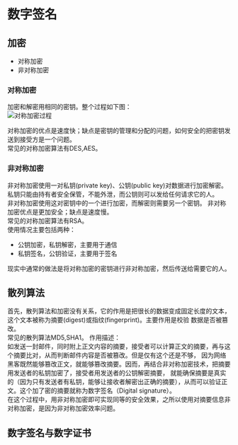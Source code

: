 # 数字签名
## 加密
* 对称加密
* 非对称加密

### 对称加密
加密和解密用相同的密钥。整个过程如下图：  
![对称加密过程](https://github.com/npvip/article/blob/master/file/image/%E5%AF%B9%E7%A7%B0%E5%8A%A0%E5%AF%86.png)

对称加密的优点是速度快；缺点是密钥的管理和分配的问题，如何安全的把密钥发送到接受方是一个问题。  
常见的对称加密算法有DES,AES。  

### 非对称加密
非对称加密使用一对私钥(private key)、公钥(public key)对数据进行加密解密。私钥只能由持有者安全保管，不能外泄，而公钥则可以发给任何请求它的人。  
非对称加密使用这对密钥中的一个进行加密，而解密则需要另一个密钥。
非对称加密优点是更加安全；缺点是速度慢。  
常见的对称加密算法有RSA。  
使用情况主要包括两种：  
* 公钥加密，私钥解密，主要用于通信
* 私钥签名，公钥验证，主要用于签名

现实中通常的做法是将对称加密的密钥进行非对称加密，然后传送给需要它的人。

## 散列算法
首先，散列算法和加密没有关系，它的作用是把很长的数据变成固定长度的文本，这个文本被称为摘要(digest)或指纹(fingerprint)。主要作用是校验
数据是否被篡改。  
常见的散列算法MD5,SHA1。
作用描述：  
如发送一封邮件，同时附上正文内容的摘要，接受者可以计算正文的摘要，再与这个摘要比对，从而判断邮件内容是否被篡改。但是仅有这个还是不够，
因为网络黑客既然能够篡改正文，就能够篡改摘要。因而，再结合非对称加密技术，把摘要用发送者的私钥加密了，接受者用发送者的公钥解密摘要，
就能确保摘要是真实的（因为只有发送者有私钥，能够让接收者解密出正确的摘要），从而可以验证正文。这个加了密的摘要就称为数字签名（Digital signature）。    
在这个过程中，用非对称加密即可实现同等的安全效果，之所以使用对摘要信息非对称加密，是因为非对称加密效率问题。  

## 数字签名与数字证书


